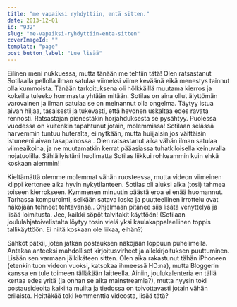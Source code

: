 ```yaml
---
title: "me vapaiksi ryhdyttiin, entä sitten."
date: 2013-12-01
id: "932"
slug: "me-vapaiksi-ryhdyttiin-enta-sitten"
coverImageId: ""
template: "page"
post_button_label: "Lue lisää"
---
```


Eilinen meni nukkuessa, mutta tänään me tehtiin tätä! Olen ratsastanut Sotilaalla pellolla ilman satulaa viimeksi viime keväänä eikä menestys tainnut olla kummoista. Tänään tarkoituksena oli hölkkäillä muutama kierros ja kokeilla tuleeko hommasta yhtään mitään. Sotilas on aina ollut älyttömän varovainen ja ilman satulaa se on meinannut olla ongelma. Täytyy istua aivan hiljaa, tasaisesti ja tukevasti, että hevonen uskaltaa edes ravata rennosti. Ratsastajan pienestäkin horjahduksesta se pysähtyy. Puolessa vuodessa on kuitenkin tapahtunut jotain, molemmissa! Sotilaan selässä harvemmin tuntuu huteralta, ei nytkään, mutta huijjaisin jos väittäisin istuneeni aivan tasapainossa.. Olen ratsastanut aika vähän ilman satulaa viimeaikoina, ja ne muutamatkin kerrat pääasiassa tuhatkiloisella keinuvalla nojatuolilla. Sähläilyistäni huolimatta Sotilas liikkui rohkeammin kuin ehkä koskaan aiemmin!

Kieltämättä olemme molemmat vähän ruosteessa, mutta videon viimeinen klippi kertonee aika hyvin nykytilanteen. Sotilas oli aluksi aika (tosi) tahmea toiseen kierrokseen. Kymmenen minuutin päästä eroa ei enää huomannut. Tarhassa kompurointi, selkään satava loska ja puutteellinen irrottelu ovat näköjään tehneet tehtävänsä.. Ohjelmaan pitänee siis lisätä venyttelyä ja lisää loimitusta. Jee, kaikki söpöt talvitakit käyttöön! (Sotilaan joululahjatoivelistalta löytyy tosin vielä yksi kaulakappaleellinen toppis tallikäyttöön. Ei niitä koskaan ole liikaa, eihän?)

Sähköt pätkii, joten jatkan postauksen näköjään loppuun puhelimella. Antakaa anteeksi mahdolliset kirjoitusvirheet ja allekirjoituksen puuttuminen. Lisään sen varmaan jälkikäteen sitten. Olen aika rakastunut tähän iPhoneen (etenkin tuon videon vuoksi, katsokaa ihmeessä HD:na), mutta Bloggerin kanssa en tule toimeen tälläkään laitteella. Ainiin, joulukalenteria en tällä kertaa edes yritä (ja onhan se aika mainstreamia?), mutta nyysin toki postausideoita kaikilta muilta ja tiedossa on toivottavasti jotain vähän erilaista. Heittäkää toki kommenttia videosta, lisää tätä?
